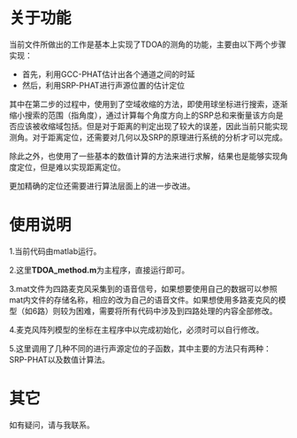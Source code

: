 # 关于功能

当前文件所做出的工作是基本上实现了TDOA的测角的功能，主要由以下两个步骤实现：
- 首先，利用GCC-PHAT估计出各个通道之间的时延
- 然后，利用SRP-PHAT进行声源位置的估计定位

其中在第二步的过程中，使用到了空域收缩的方法，即使用球坐标进行搜索，逐渐缩小搜索的范围（指角度），通过计算每个角度方向上的SRP总和来衡量该方向是否应该被收缩域包括。但是对于距离的判定出现了较大的误差，因此当前只能实现测角。对于距离定位，还需要对几何以及SRP的原理进行系统的分析才可以完成。

除此之外，也使用了一些基本的数值计算的方法来进行求解，结果也是能够实现角度定位，但是难以实现距离定位。

更加精确的定位还需要进行算法层面上的进一步改进。

# 使用说明

1.当前代码由matlab运行。

2.这里**TDOA_method.m**为主程序，直接运行即可。

3.mat文件为四路麦克风采集到的语音信号，如果想要使用自己的数据可以参照mat内文件的存储名称，相应的改为自己的语音文件。如果想使用多路麦克风的模型（如6路）则较为困难，需要将所有代码中涉及到四路处理的内容全部修改。

4.麦克风阵列模型的坐标在主程序中以完成初始化，必须时可以自行修改。

5.这里调用了几种不同的进行声源定位的子函数，其中主要的方法只有两种：SRP-PHAT以及数值计算法。

# 其它

如有疑问，请与我联系。
